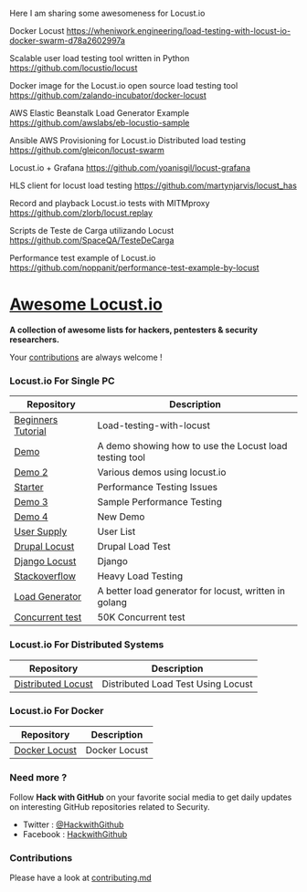 Here I am sharing some awesomeness for Locust.io


Docker Locust https://wheniwork.engineering/load-testing-with-locust-io-docker-swarm-d78a2602997a

Scalable user load testing tool written in Python https://github.com/locustio/locust

Docker image for the Locust.io open source load testing tool https://github.com/zalando-incubator/docker-locust

AWS Elastic Beanstalk Load Generator Example https://github.com/awslabs/eb-locustio-sample

Ansible AWS Provisioning for Locust.io Distributed load testing https://github.com/gleicon/locust-swarm

Locust.io + Grafana https://github.com/yoanisgil/locust-grafana

HLS client for locust load testing https://github.com/martynjarvis/locust_has

Record and playback Locust.io tests with MITMproxy https://github.com/zlorb/locust.replay

Scripts de Teste de Carga utilizando Locust  https://github.com/SpaceQA/TesteDeCarga

Performance test example of Locust.io https://github.com/noppanit/performance-test-example-by-locust



# [Awesome Locust.io](https://github.com/asifurrouf/Awesome-Lists/blob/master/Locust.md)

**A collection of awesome lists for hackers, pentesters & security researchers.**

Your [contributions](contributing.md) are always welcome !

### Locust.io For Single PC

Repository | Description
---- | ----
[Beginners Tutorial ](https://www.promptworks.com/blog/load-testing-with-locust) 			| Load-testing-with-locust
[Demo ](https://github.com/bmd/locust-demo) 			| A demo showing how to use the Locust load testing tool
[Demo 2](https://github.com/jamescarr/locust.io-demo) | Various demos using locust.io
[Starter ](https://github.com/vpavlin/locust-starter) 			| Performance Testing Issues 
[Demo 3](https://github.com/rafalf/locust) | Sample Performance Testing 
[Demo 4](https://andrew-jones.com/blog/load-testing-with-locust/) | New Demo
[User Supply](https://stackoverflow.com/questions/23016278/way-to-use-locust-io-by-supplying-user-list) | User List
[Drupal Locust](https://tag1consulting.com/blog/drupal-loadtest-locust) | Drupal Load Test
[Django Locust](http://blog.apcelent.com/load-test-django-application-using-locustio.html) | Django
[Stackoverflow](https://stackoverflow.com/questions/23779958/locust-io-heavy-load-testing) | Heavy Load Testing
[Load Generator](https://github.com/myzhan/boomer) | A better load generator for locust, written in golang
[Concurrent test](https://www.blazemeter.com/blog/how-run-50000-concurrent-users-multi-geos-using-locustio) | 50K Concurrent test

### Locust.io For Distributed Systems

Repository | Description
---- | ----
[Distributed Locust ](https://tag1consulting.com/blog/distributed-load-testing-locust) | Distributed Load Test Using Locust 


### Locust.io For Docker

Repository | Description
---- | ----
[Docker Locust ](https://wheniwork.engineering/load-testing-with-locust-io-docker-swarm-d78a2602997a) | Docker Locust 

### Need more ?

Follow **Hack with GitHub** on your favorite social media to get daily updates on interesting GitHub repositories related to Security.
 - Twitter : [@HackwithGithub](https://twitter.com/HackwithGithub)
 - Facebook : [HackwithGithub](https://www.facebook.com/HackwithGithub)

### Contributions

Please have a look at [contributing.md](contributing.md)


